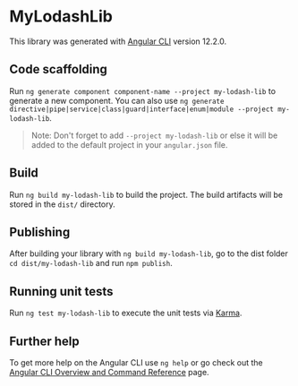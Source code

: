 # MyLodashLib

This library was generated with [Angular CLI](https://github.com/angular/angular-cli) version 12.2.0.

## Code scaffolding

Run `ng generate component component-name --project my-lodash-lib` to generate a new component. You can also use `ng generate directive|pipe|service|class|guard|interface|enum|module --project my-lodash-lib`.
> Note: Don't forget to add `--project my-lodash-lib` or else it will be added to the default project in your `angular.json` file. 

## Build

Run `ng build my-lodash-lib` to build the project. The build artifacts will be stored in the `dist/` directory.

## Publishing

After building your library with `ng build my-lodash-lib`, go to the dist folder `cd dist/my-lodash-lib` and run `npm publish`.

## Running unit tests

Run `ng test my-lodash-lib` to execute the unit tests via [Karma](https://karma-runner.github.io).

## Further help

To get more help on the Angular CLI use `ng help` or go check out the [Angular CLI Overview and Command Reference](https://angular.io/cli) page.
